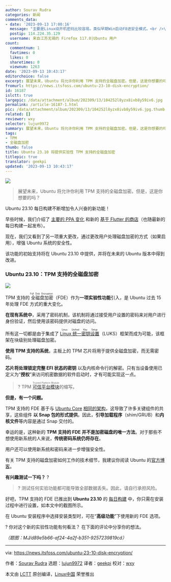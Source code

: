 ```yaml
---
author: Sourav Rudra
categories: 新闻
comments_data:
- date: '2023-09-13 17:00:16'
  message: "主要是Linux绕开机密码比较容易。类似早期Win启动F8进安全模式。<br />\r\n<br />\r\n逐步在填漏洞。"
  postip: 114.224.35.129
  username: 来自江苏无锡的 Firefox 117.0|Ubuntu 用户
count:
  commentnum: 1
  favtimes: 0
  likes: 0
  sharetimes: 0
  viewnum: 1263
date: '2023-09-13 10:43:17'
editorchoice: false
excerpt: 展望未来，Ubuntu 将允许你利用 TPM 支持的全磁盘加密。但是，这是你想要的吗？
fromurl: https://news.itsfoss.com/ubuntu-23-10-disk-encryption/
id: 16187
islctt: true
largepic: /data/attachment/album/202309/13/104252l8yzx8ivb8y59iv6.jpg
permalink: /article-16187-1.html
pic: /data/attachment/album/202309/13/104252l8yzx8ivb8y59iv6.jpg.thumb.jpg
related: []
reviewer: wxy
selector: lujun9972
summary: 展望未来，Ubuntu 将允许你利用 TPM 支持的全磁盘加密。但是，这是你想要的吗？
tags:
- TPM
- 全磁盘加密
thumb: false
title: Ubuntu 23.10 将提供实验性 TPM 支持的全磁盘加密
titlepic: true
translator: geekpi
updated: '2023-09-13 10:43:17'
---
```


![](/data/attachment/album/202309/13/104252l8yzx8ivb8y59iv6.jpg)



> 
> 展望未来，Ubuntu 将允许你利用 TPM 支持的全磁盘加密。但是，这是你想要的吗？
> 
> 
> 


Ubuntu 23.10 每日构建不断增加令人兴奋的新功能！


早些时候，我们介绍了 [主要的 PPA 变化](https://news.itsfoss.com/ubuntu-23-10-ppa/) 和新的 [基于 Flutter 的商店](https://news.itsfoss.com/ubuntu-23-10-ubuntu-store/)（也随最新的每日构建一起发布）。


现在，我们又看到了另一项重大更改，通过更改用户处理磁盘加密的方式（如果启用），增强 Ubuntu 系统的安全性。


该功能的初始支持将在 Ubuntu 23.10 中提供，并将在未来的 Ubuntu 版本中得到改进。


### Ubuntu 23.10：TPM 支持的全磁盘加密


![](/data/attachment/album/202309/13/104318rbcri23gkokr3g3z.png)


TPM 支持的<ruby> 全磁盘加密 <rt>  Full Disk Encryption </rt></ruby>（FDE）作为**一项实验性功能**引入，是 Ubuntu 过去 15 年处理 FDE 方式的重大变化。


**在现有系统中**，采用了密码机制，该机制将通过接受用户设置的密码来对用户进行身份验证，然后使用该密码提供对磁盘的访问。


所有这一切都是由于集成了 <ruby> <a href="https://en.wikipedia.org/wiki/Linux_Unified_Key_Setup">  Linux 统一密钥设置 </a> <rt>  Linux Unified Key Setup </rt></ruby>（LUKS）框架而成为可能，该框架在块级别处理磁盘加密。


**使用 TPM 支持的系统**，主板上的 TPM 芯片将用于提供全磁盘加密，而无需密码。


**芯片将处理锁定完整 EFI 状态的密钥** 以及内核命令行的解密。只有当设备使用已定义为“**授权**”来访问机密数据的软件启动时，才有可能实现这一点。



> 
> ? TPM <ruby> <a href="https://en.wikipedia.org/wiki/Trusted_Platform_Module">  可信平台模块 </a> <rt>  Trusted Platform Module </rt></ruby> 的缩写。
> 
> 
> 


**但是，有一个问题。**


TPM 支持的 FDE 基于与 [Ubuntu Core](https://ubuntu.com/core) [相同的架构](https://ubuntu.com/core/docs/uc20/full-disk-encryption)，这导致了许多关键组件的共享，这些组件 **以 Snap 包的形式提供**。因此，**引导加载程序**（shim/GRUB）和**内核文件**等内容是通过 Snap 交付的。


幸运的是，这种新的 **TPM 支持的 FDE 并不是加密磁盘的唯一方法**。对于那些不想使用新系统的人来说，**传统密码系统仍将存在**。


用户还可以使用新系统和密码来进一步增强安全性。


有关 TPM 支持的磁盘加密如何工作的技术细节，我建议你阅读 Ubuntu 的[官方博客](https://ubuntu.com/blog/tpm-backed-full-disk-encryption-is-coming-to-ubuntu)。


**有兴趣测试一下吗？** ?



> 
> ? 测试任何实验功能都可能导致全部数据丢失。因此，请自行承担风险。
> 
> 
> 


好吧，TPM 支持的 FDE 已推出到 **Ubuntu 23.10** 的 [每日构建](https://cdimage.ubuntu.com/daily-live/current/) 中，你只需在安装过程中进行设置，如本文中的截图所示。


在 Ubuntu 安装程序中选择安装类型时，可在“**高级功能**”下使用新的 FDE 选项。


? 你对这个新的实验性功能有何看法？ 在下面的评论中分享你的想法。


*（题图：MJ/d89e5b66-af24-4a2f-b351-9257239819cd）*




---


via: <https://news.itsfoss.com/ubuntu-23-10-disk-encryption/>


作者：[Sourav Rudra](https://news.itsfoss.com/author/sourav/) 选题：[lujun9972](https://github.com/lujun9972) 译者：[geekpi](https://github.com/geekpi) 校对：[wxy](https://github.com/wxy)


本文由 [LCTT](https://github.com/LCTT/TranslateProject) 原创编译，[Linux中国](https://linux.cn/) 荣誉推出